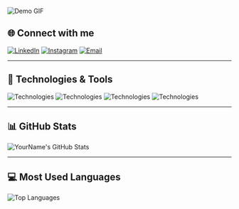 ![Demo GIF](https://wallpaperaccess.com/full/2471393.gif)


## 🌐 Connect with me

[![LinkedIn](https://img.shields.io/badge/LinkedIn-Connect-blue?style=for-the-badge&logo=linkedin&logoColor=blue)](https://www.linkedin.com/in/mahadikanafizluqman)
[![Instagram](https://img.shields.io/badge/Instagram-Follow-blue?style=for-the-badge&logo=instagram)](https://www.instagram.com/mahadika_nl)
[![Email](https://img.shields.io/badge/Email-Contact-blue?style=for-the-badge&logo=gmail)](mailto:mahadikanafiz86@gmail.com)

--- 

## 🔧 Technologies & Tools

![Technologies](https://img.shields.io/badge/Frontend-HTML,_CSS-blue?style=for-the-badge) ![Technologies](https://img.shields.io/badge/Backend-Python,_JS-green?style=for-the-badge)  ![Technologies](https://img.shields.io/badge/Database-MySQL-orange?style=for-the-badge)  ![Technologies](https://img.shields.io/badge/Tools-Git,_Docker-red?style=for-the-badge)

---

## 📊 GitHub Stats

![YourName's GitHub Stats](https://github-readme-stats.vercel.app/api?username=Nfx1z&show_icons=true&count_private=true&theme=radical)  <!-- Change 'yourusername' to your actual GitHub username -->

---

## 💻 Most Used Languages

![Top Languages](https://github-readme-stats.vercel.app/api/top-langs/?username=Nfx1z&langs_count=10&layout=compact&theme=radical)
